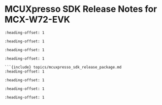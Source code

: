 # MCUXpresso SDK Release Notes for MCX-W72-EVK




```{include} topics/overview.md
:heading-offset: 1
```

```{include} topics/mcuxpresso_sdk.md
:heading-offset: 1
```

```{include} topics/development_tools.md
:heading-offset: 1
```

```{include} topics/supported_development_systems.md
:heading-offset: 1

```{include} topics/mcuxpresso_sdk_release_package.md
:heading-offset: 1
```
```{include} ../../../../release/commonrn/topics/release_contents.md
:heading-offset: 1
```
```{include} topics/what_is_new.md
:heading-offset: 1
```
```{include} topics/known_issues.md
:heading-offset: 1
```

```